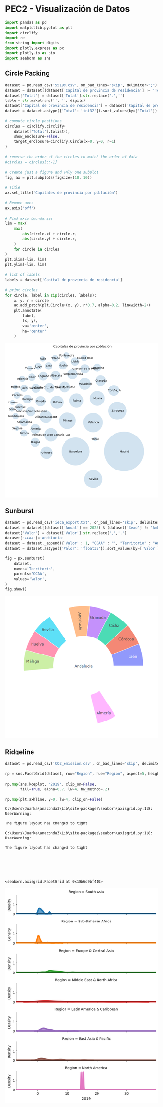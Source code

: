 # PEC2 - Visualización de Datos


```python
import pandas as pd
import matplotlib.pyplot as plt
import circlify
import re
from string import digits
import plotly.express as px
import plotly.io as pio
import seaborn as sns
```

## Circle Packing


```python
dataset = pd.read_csv('55199.csv', on_bad_lines='skip', delimiter=";")
dataset = dataset[(dataset['Capital de provincia de residencia'] != 'Total Nacional') & (dataset['Sexo'] == 'Ambos sexos')]
dataset['Total'] = dataset['Total'].str.replace('.','')
table = str.maketrans('', '', digits)
dataset['Capital de provincia de residencia'] = dataset['Capital de provincia de residencia'].str.translate(table)
dataset = dataset.astype({'Total': 'int32'}).sort_values(by=['Total'])

# compute circle positions
circles = circlify.circlify(
    dataset['Total'].tolist(),
    show_enclosure=False,
    target_enclosure=circlify.Circle(x=0, y=0, r=1)
)

# reverse the order of the circles to match the order of data
#circles = circles[::-1]

# Create just a figure and only one subplot
fig, ax = plt.subplots(figsize=(10, 10))

# Title
ax.set_title('Capitales de provincia por población')

# Remove axes
ax.axis('off')

# Find axis boundaries
lim = max(
    max(
        abs(circle.x) + circle.r,
        abs(circle.y) + circle.r,
    )
    for circle in circles
)
plt.xlim(-lim, lim)
plt.ylim(-lim, lim)

# list of labels
labels = dataset['Capital de provincia de residencia']

# print circles
for circle, label in zip(circles, labels):
    x, y, r = circle
    ax.add_patch(plt.Circle((x, y), r*0.7, alpha=0.2, linewidth=2))
    plt.annotate(
        label,
        (x, y),
        va='center',
        ha='center'
    )
```


    
![png](output_3_0.png)
    


## Sunburst


```python
dataset = pd.read_csv('ieca_export.txt', on_bad_lines='skip', delimiter=";")
dataset = dataset[(dataset['Anual'] == 2023) & (dataset['Sexo'] != 'Ambos sexos')]
dataset['Valor'] = dataset['Valor'].str.replace(',','.')
dataset['CCAA']='Andalucia'
dataset = dataset._append({'Valor' : 1, "CCAA" : "", "Territorio" : "Andalucia"}, ignore_index=True)
dataset = dataset.astype({'Valor': 'float32'}).sort_values(by=['Valor']).to_dict(orient='list')

fig = px.sunburst(
    dataset,
    names='Territorio',
    parents='CCAA',
    values='Valor',
)
fig.show()
```


![png](output_2_0.png)


## Ridgeline


```python
dataset = pd.read_csv('CO2_emission.csv', on_bad_lines='skip', delimiter=",").dropna()

rp = sns.FacetGrid(dataset, row="Region", hue="Region", aspect=5, height=1.25) 
  
rp.map(sns.kdeplot, '2019', clip_on=False, 
       fill=True, alpha=0.7, lw=4, bw_method=.2) 
  
rp.map(plt.axhline, y=0, lw=4, clip_on=False)
```

    C:\Users\Juanka\anaconda3\Lib\site-packages\seaborn\axisgrid.py:118: UserWarning:
    
    The figure layout has changed to tight
    
    C:\Users\Juanka\anaconda3\Lib\site-packages\seaborn\axisgrid.py:118: UserWarning:
    
    The figure layout has changed to tight
    
    




    <seaborn.axisgrid.FacetGrid at 0x18b6d9bf410>




    
![png](output_7_2.png)
    



```python

```
